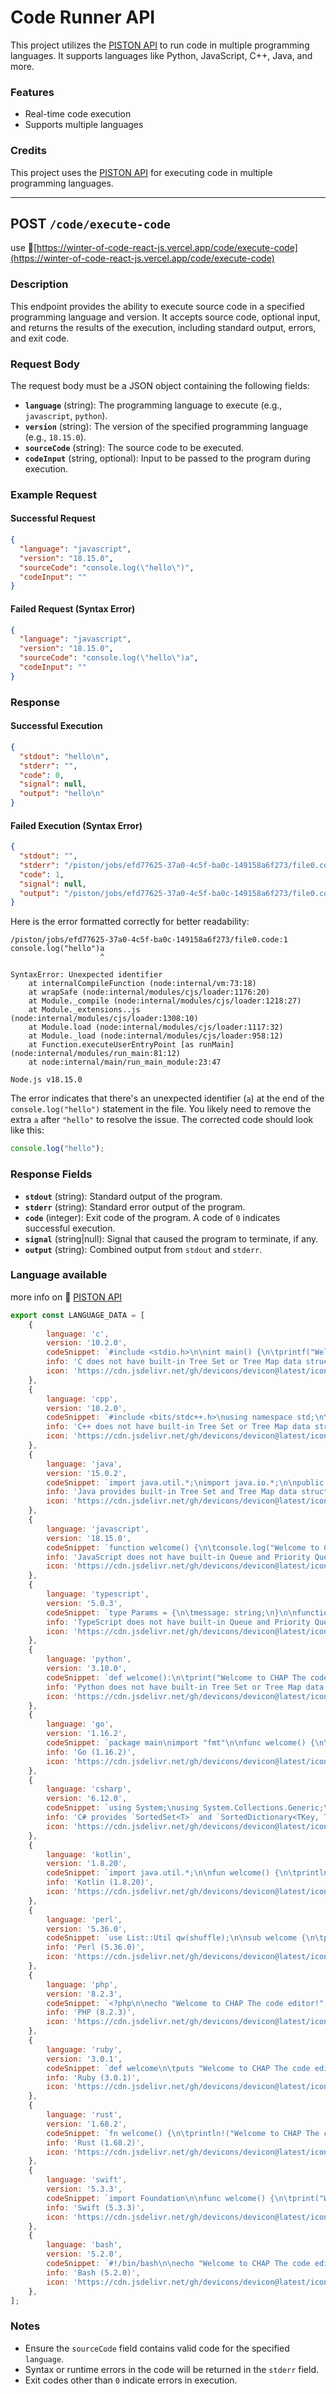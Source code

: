 # Code Runner API

This project utilizes the [PISTON API](https://piston.readthedocs.io/en/latest/api-v2/) to run code in multiple programming languages. It supports languages like Python, JavaScript, C++, Java, and more.

### Features
- Real-time code execution
- Supports multiple languages

### Credits

This project uses the [PISTON API](https://piston.readthedocs.io/en/latest/api-v2/) for executing code in multiple programming languages.

---

## POST `/code/execute-code`

use 🔗[https://winter-of-code-react-js.vercel.app/code/execute-code](https://winter-of-code-react-js.vercel.app/code/execute-code)

### Description

This endpoint provides the ability to execute source code in a specified programming language and version. It accepts source code, optional input, and returns the results of the execution, including standard output, errors, and exit code.

### Request Body

The request body must be a JSON object containing the following fields:

- **`language`** (string): The programming language to execute (e.g., `javascript`, `python`).
- **`version`** (string): The version of the specified programming language (e.g., `18.15.0`).
- **`sourceCode`** (string): The source code to be executed.
- **`codeInput`** (string, optional): Input to be passed to the program during execution.

### Example Request

#### Successful Request

```json
{
  "language": "javascript",
  "version": "18.15.0",
  "sourceCode": "console.log(\"hello\")",
  "codeInput": ""
}
```

#### Failed Request (Syntax Error)

```json
{
  "language": "javascript",
  "version": "18.15.0",
  "sourceCode": "console.log(\"hello\")a",
  "codeInput": ""
}
```

### Response

#### Successful Execution

```json
{
  "stdout": "hello\n",
  "stderr": "",
  "code": 0,
  "signal": null,
  "output": "hello\n"
}
```

#### Failed Execution (Syntax Error)

```json
{
  "stdout": "",
  "stderr": "/piston/jobs/efd77625-37a0-4c5f-ba0c-149158a6f273/file0.code:1\nconsole.log(\"hello\")a\n                    ^\n\nSyntaxError: Unexpected identifier\n    at internalCompileFunction (node:internal/vm:73:18)\n    at wrapSafe (node:internal/modules/cjs/loader:1176:20)\n    at Module._compile (node:internal/modules/cjs/loader:1218:27)\n    at Module._extensions..js (node:internal/modules/cjs/loader:1308:10)\n    at Module.load (node:internal/modules/cjs/loader:1117:32)\n    at Module._load (node:internal/modules/cjs/loader:958:12)\n    at Function.executeUserEntryPoint [as runMain] (node:internal/modules/run_main:81:12)\n    at node:internal/main/run_main_module:23:47\n\nNode.js v18.15.0\n",
  "code": 1,
  "signal": null,
  "output": "/piston/jobs/efd77625-37a0-4c5f-ba0c-149158a6f273/file0.code:1\nconsole.log(\"hello\")a\n                    ^\n\nSyntaxError: Unexpected identifier\n    at internalCompileFunction (node:internal/vm:73:18)\n    at wrapSafe (node:internal/modules/cjs/loader:1176:20)\n    at Module._compile (node:internal/modules/cjs/loader:1218:27)\n    at Module._extensions..js (node:internal/modules/cjs/loader:1308:10)\n    at Module.load (node:internal/modules/cjs/loader:1117:32)\n    at Module._load (node:internal/modules/cjs/loader:958:12)\n    at Function.executeUserEntryPoint [as runMain] (node:internal/modules/run_main:81:12)\n    at node:internal/main/run_main_module:23:47\n\nNode.js v18.15.0\n"
}
```


Here is the error formatted correctly for better readability:

```
/piston/jobs/efd77625-37a0-4c5f-ba0c-149158a6f273/file0.code:1
console.log("hello")a
                    ^

SyntaxError: Unexpected identifier
    at internalCompileFunction (node:internal/vm:73:18)
    at wrapSafe (node:internal/modules/cjs/loader:1176:20)
    at Module._compile (node:internal/modules/cjs/loader:1218:27)
    at Module._extensions..js (node:internal/modules/cjs/loader:1308:10)
    at Module.load (node:internal/modules/cjs/loader:1117:32)
    at Module._load (node:internal/modules/cjs/loader:958:12)
    at Function.executeUserEntryPoint [as runMain] (node:internal/modules/run_main:81:12)
    at node:internal/main/run_main_module:23:47

Node.js v18.15.0
```

The error indicates that there's an unexpected identifier (`a`) at the end of the `console.log("hello")` statement in the file. You likely need to remove the extra `a` after `"hello"` to resolve the issue. The corrected code should look like this:

```javascript
console.log("hello");
```

### Response Fields

- **`stdout`** (string): Standard output of the program.
- **`stderr`** (string): Standard error output of the program.
- **`code`** (integer): Exit code of the program. A code of `0` indicates successful execution.
- **`signal`** (string|null): Signal that caused the program to terminate, if any.
- **`output`** (string): Combined output from `stdout` and `stderr`.


### Language available

more info on 🔗 [PISTON API](https://piston.readthedocs.io/en/latest/api-v2/)


```javascript
export const LANGUAGE_DATA = [
    {
        language: 'c',
        version: '10.2.0',
        codeSnippet: `#include <stdio.h>\n\nint main() {\n\tprintf("Welcome to CHAP The code editor!");\n\treturn 0;\n}\n`,
        info: 'C does not have built-in Tree Set or Tree Map data structures, but you can use structures to build it.',
        icon: 'https://cdn.jsdelivr.net/gh/devicons/devicon@latest/icons/c/c-original.svg',
    },
    {
        language: 'cpp',
        version: '10.2.0',
        codeSnippet: `#include <bits/stdc++.h>\nusing namespace std;\n\nint main() {\n\tcout << "Welcome to CHAP The code editor!" << endl;\n\treturn 0;\n}\n`,
        info: 'C++ does not have built-in Tree Set or Tree Map data structures, but you can use `std::set` and `std::map` from the Standard Template Library (STL).',
        icon: 'https://cdn.jsdelivr.net/gh/devicons/devicon@latest/icons/cplusplus/cplusplus-original.svg',
    },
    {
        language: 'java',
        version: '15.0.2',
        codeSnippet: `import java.util.*;\nimport java.io.*;\n\npublic class Welcome {\n\tpublic static void main(String[] args) {\n\t\tSystem.out.println("Welcome to CHAP The code editor!");\n\t}\n}\n`,
        info: 'Java provides built-in Tree Set and Tree Map data structures in the `java.util` package, which are part of the Java Collections Framework.',
        icon: 'https://cdn.jsdelivr.net/gh/devicons/devicon@latest/icons/java/java-original.svg',
    },
    {
        language: 'javascript',
        version: '18.15.0',
        codeSnippet: `function welcome() {\n\tconsole.log("Welcome to CHAP The code editor!");\n}\n\nwelcome();\n`,
        info: 'JavaScript does not have built-in Queue and Priority Queue data structures so you may use datastructures-js/queue and datastructures-js/priority-queue instead.',
        icon: 'https://cdn.jsdelivr.net/gh/devicons/devicon@latest/icons/javascript/javascript-original.svg',
    },
    {
        language: 'typescript',
        version: '5.0.3',
        codeSnippet: `type Params = {\n\tmessage: string;\n}\n\nfunction welcome(data: Params) {\n\tconsole.log(data.message);\n}\n\nwelcome({ message: "Welcome to CHAP The code editor!" });\n`,
        info: 'TypeScript does not have built-in Queue and Priority Queue data structures so you may use datastructures-js/queue and datastructures-js/priority-queue instead.',
        icon: 'https://cdn.jsdelivr.net/gh/devicons/devicon@latest/icons/typescript/typescript-original.svg',
    },
    {
        language: 'python',
        version: '3.10.0',
        codeSnippet: `def welcome():\n\tprint("Welcome to CHAP The code editor!")\n\nwelcome()\n`,
        info: 'Python does not have built-in Tree Set or Tree Map data structures, so you may use `sortedcontainers` for sorted data structures.',
        icon: 'https://cdn.jsdelivr.net/gh/devicons/devicon@latest/icons/python/python-original.svg',
    },
    {
        language: 'go',
        version: '1.16.2',
        codeSnippet: `package main\nimport "fmt"\n\nfunc welcome() {\n\tfmt.Println("Welcome to CHAP The code editor!")\n}\n\nfunc main() {\n\twelcome()\n}\n`,
        info: 'Go (1.16.2)',
        icon: 'https://cdn.jsdelivr.net/gh/devicons/devicon@latest/icons/go/go-original-wordmark.svg',
    },
    {
        language: 'csharp',
        version: '6.12.0',
        codeSnippet: `using System;\nusing System.Collections.Generic;\n\nnamespace CodeEditor\n{\n\tclass Welcome {\n\t\tstatic void Main(string[] args) {\n\t\t\tConsole.WriteLine("Welcome to CHAP The code editor!");\n\t\t}\n\t}\n}\n`,
        info: 'C# provides `SortedSet<T>` and `SortedDictionary<TKey, TValue>` in the `System.Collections.Generic` namespace for sorted data structures.',
        icon: 'https://cdn.jsdelivr.net/gh/devicons/devicon@latest/icons/csharp/csharp-original.svg',
    },
    {
        language: 'kotlin',
        version: '1.8.20',
        codeSnippet: `import java.util.*;\n\nfun welcome() {\n\tprintln("Welcome to CHAP The code editor!")\n}\n\nfun main() {\n\twelcome()\n}\n`,
        info: 'Kotlin (1.8.20)',
        icon: 'https://cdn.jsdelivr.net/gh/devicons/devicon@latest/icons/kotlin/kotlin-original.svg',
    },
    {
        language: 'perl',
        version: '5.36.0',
        codeSnippet: `use List::Util qw(shuffle);\n\nsub welcome {\n\tprint "Welcome to CHAP The code editor!\\n";\n}\n\nwelcome();\n`,
        info: 'Perl (5.36.0)',
        icon: 'https://cdn.jsdelivr.net/gh/devicons/devicon@latest/icons/perl/perl-original.svg',
    },
    {
        language: 'php',
        version: '8.2.3',
        codeSnippet: `<?php\n\necho "Welcome to CHAP The code editor!";\n`,
        info: 'PHP (8.2.3)',
        icon: 'https://cdn.jsdelivr.net/gh/devicons/devicon@latest/icons/php/php-original.svg',
    },
    {
        language: 'ruby',
        version: '3.0.1',
        codeSnippet: `def welcome\n\tputs "Welcome to CHAP The code editor!"\nend\n\nwelcome()\n`,
        info: 'Ruby (3.0.1)',
        icon: 'https://cdn.jsdelivr.net/gh/devicons/devicon@latest/icons/ruby/ruby-original.svg',
    },
    {
        language: 'rust',
        version: '1.68.2',
        codeSnippet: `fn welcome() {\n\tprintln!("Welcome to CHAP The code editor!");\n}\n\nfn main() {\n\twelcome();\n}\n`,
        info: 'Rust (1.68.2)',
        icon: 'https://cdn.jsdelivr.net/gh/devicons/devicon@latest/icons/rust/rust-original.svg',
    },
    {
        language: 'swift',
        version: '5.3.3',
        codeSnippet: `import Foundation\n\nfunc welcome() {\n\tprint("Welcome to CHAP The code editor!")\n}\n\nwelcome()\n`,
        info: 'Swift (5.3.3)',
        icon: 'https://cdn.jsdelivr.net/gh/devicons/devicon@latest/icons/swift/swift-original.svg',
    },
    {
        language: 'bash',
        version: '5.2.0',
        codeSnippet: `#!/bin/bash\n\necho "Welcome to CHAP The code editor!"\n`,
        info: 'Bash (5.2.0)',
        icon: 'https://cdn.jsdelivr.net/gh/devicons/devicon@latest/icons/bash/bash-original.svg',
    },
];
```

### Notes

- Ensure the `sourceCode` field contains valid code for the specified `language`.
- Syntax or runtime errors in the code will be returned in the `stderr` field.
- Exit codes other than `0` indicate errors in execution.

